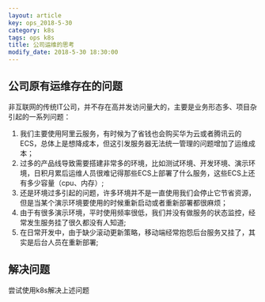 ```yaml
---
layout: article
key: ops_2018-5-30
category: k8s
tags: ops k8s
title: 公司运维的思考
modify_date: 2018-5-30 18:30:00
---
```

公司原有运维存在的问题
-----
非互联网的传统IT公司，并不存在高并发访问量大的，主要是业务形态多、项目杂引起的一系列问题：

1. 我们主要使用阿里云服务，有时候为了省钱也会购买华为云或者腾讯云的ECS，总体上是想降成本，但这引发服务器无法统一管理的问题增加了运维成本；
2. 过多的产品线导致需要搭建非常多的环境，比如测试环境、开发环境、演示环境，日积月累后运维人员很难记得那些ECS上部署了什么服务，这些ECS上还有多少容量（cpu、内存）;
3. 还是环境过多引起的问题，许多环境并不是一直使用我们会停止它节省资源，但是当某个演示环境要使用的时候重新启动或者重新部署都很麻烦；
4. 由于有很多演示环境，平时使用频率很低，我们并没有做服务的状态监控，经常发生服务挂了很久都没有人知道;
5. 在日常开发中，由于缺少滚动更新策略，移动端经常抱怨后台服务又挂了，其实是后台人员在重新部署;


解决问题
-----
尝试使用k8s解决上述问题


